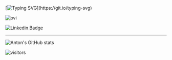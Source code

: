 
[![Typing SVG](https://readme-typing-svg.demolab.com?font=Fira+Code&pause=1000&color=F7F16E&width=460&lines=Hi!+I'm+Anton;Please%2C+check+out+my+portfolio+website!)](https://git.io/typing-svg)


 <img src="https://github-readme-stats.vercel.app/api/top-langs?username=AntonProLysenko&show_icons=true&locale=en&layout=donut&theme=gruvbox&exclude_repo=launch_elements,DockYardAcademy,GenServer_tests,blog_Elixir,express-fruit-app,Emploee-directory-react,react_fashion_blog,html_fashion_blog,Catflix,MERN_template,First-website-on-github,PerScholars&hide=html&langs_count=10" alt="ovi" />
 
   <!--## Main Technologies
[![React Badge](https://img.shields.io/badge/-React-61DBFB?style=for-the-badge&labelColor=black&logo=react&logoColor=61DBFB)](#) [![Javascript Badge](https://img.shields.io/badge/-Javascript-F0DB4F?style=for-the-badge&labelColor=black&logo=javascript&logoColor=F0DB4F)](#) [![Nodejs Badge](https://img.shields.io/badge/-Nodejs-3C873A?style=for-the-badge&labelColor=black&logo=node.js&logoColor=3C873A)](#) -->



 [![Linkedin Badge](https://img.shields.io/badge/-Anton-0e76a8?style=flat&labelColor=0e76a8&logo=linkedin&logoColor=white)](https://www.linkedin.com/in/anton-lysenko116/)
<hr/>
 
![Anton's GitHub stats](https://github-readme-stats.vercel.app/api?username=AntonProLysenko&show_icons=true&theme=gruvbox)


 ![visitors](https://visitor-badge.glitch.me/badge?page_id=antonprolysenko&left_color=green&right_color=red)

